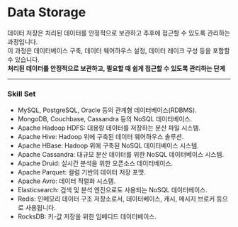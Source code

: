 # Data Storage
데이터 저장은 처리된 데이터를 안정적으로 보관하고 추후에 접근할 수 있도록 관리하는 과정입니다.  
이 과정은 데이터베이스 구축, 데이터 웨어하우스 설정, 데이터 레이크 구성 등을 포함할 수 있습니다.  
**처리된 데이터를 안정적으로 보관하고, 필요할 때 쉽게 접근할 수 있도록 관리하는 단계**

---

### Skill Set
- MySQL, PostgreSQL, Oracle 등의 관계형 데이터베이스(RDBMS).
- MongoDB, Couchbase, Cassandra 등의 NoSQL 데이터베이스.
- Apache Hadoop HDFS: 대용량 데이터를 저장하는 분산 파일 시스템.
- Apache Hive: Hadoop 위에 구축된 데이터 웨어하우스 솔루션.
- Apache HBase: Hadoop 위에 구축된 NoSQL 데이터베이스 시스템.
- Apache Cassandra: 대규모 분산 데이터를 위한 NoSQL 데이터베이스 시스템.
- Apache Druid: 실시간 분석을 위한 오픈소스 데이터베이스.
- Apache Parquet: 컬럼 기반의 데이터 저장 포맷.
- Apache Avro: 데이터 직렬화 시스템.
- Elasticsearch: 검색 및 분석 엔진으로도 사용되는 NoSQL 데이터베이스.
- Redis: 인메모리 데이터 구조 저장소로서, 데이터베이스, 캐시, 메시지 브로커 등으로 사용됩니다.
- RocksDB: 키-값 저장을 위한 임베디드 데이터베이스.